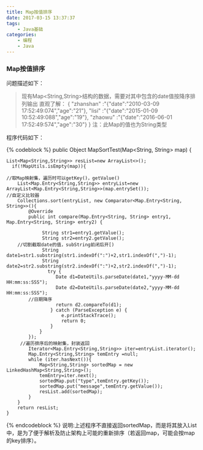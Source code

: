 ```yaml
---
title: Map按值排序
date: 2017-03-15 13:37:37
tags: 
	- Java基础
categories:
	- 编程
	- Java
---
```

### Map按值排序
问题描述如下：
>现有Map<String,String>结构的数据，需要对其中包含的date值按降序排列输出
>直观了解：
>{
>"zhanshan" :"{"date":"2010-03-09 17:52:49:074","age":"21"},
>"lisi" :"{"date":"2015-01-09 10:52:49:088","age":"19"},
>"zhaowu" :"{"date":"2016-06-01 17:52:49:574","age":"30"}
>}
>注：此Map的值也为String类型

程序代码如下：
<!--more-->
{% codeblock %}
public Object MapSortTest(Map<String, String> map) {

	List<Map<String,String>> resList=new ArrayList<>();
	  if(!MapUtils.isEmpty(map)){
	
	//取Map映射集，遍历时可以getKey()，getValue()
	    List<Map.Entry<String,String>> entryList=new ArrayList<Map.Entry<String,String>>(map.entrySet());
	//自定义比较器
	    Collections.sort(entryList, new Comparator<Map.Entry<String, String>>(){
	        @Override
	        public int compare(Map.Entry<String, String> entry1, Map.Entry<String, String> entry2) {
	
	             String str1=entry1.getValue();
	             String str2=entry2.getValue();
		//切割截取date的值，subString前闭后开[)
	             String date1=str1.substring(str1.indexOf(":")+2,str1.indexOf(",")-1);
	             String date2=str2.substring(str2.indexOf(":")+2,str2.indexOf(",")-1);
	               try {
	                  Date d1=DateUtils.parseDate(date1,"yyyy-MM-dd HH:mm:ss:SSS");
	                  Date d2=DateUtils.parseDate(date2,"yyyy-MM-dd HH:mm:ss:SSS");
			//日期降序
	                  return d2.compareTo(d1);
	                } catch (ParseException e) {
	                    e.printStackTrace();
	                    return 0;
	                }
	            }
	        });
	     //遍历排序后的映射集，封装返回
	        Iterator<Map.Entry<String,String>> iter=entryList.iterator();
	        Map.Entry<String,String> temEntry =null;
	        while (iter.hasNext()){
	            Map<String,String> sortedMap = new LinkedHashMap<String,String>();
	            temEntry=iter.next();
	            sortedMap.put("type",temEntry.getKey());
	            sortedMap.put("message",temEntry.getValue());
	            resList.add(sortedMap);
	        }
	    }
	    return resList;
	}

{% endcodeblock %}
说明:上述程序不直接返回sortedMap，而是将其放入List中，是为了便于解析及防止架构上可能的重新排序（若返回map，可能会按map的key排序）。